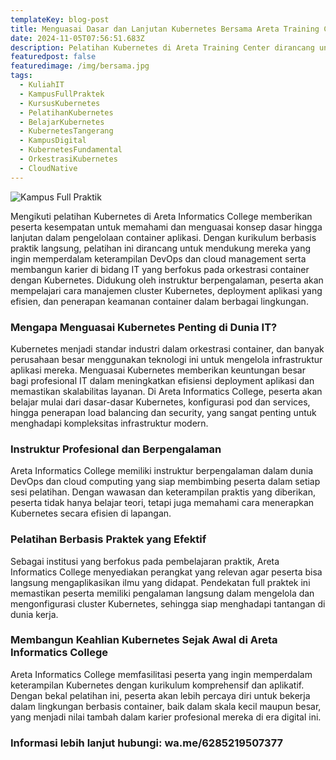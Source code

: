 ```yaml
---
templateKey: blog-post
title: Menguasai Dasar dan Lanjutan Kubernetes Bersama Areta Training Center
date: 2024-11-05T07:56:51.683Z
description: Pelatihan Kubernetes di Areta Training Center dirancang untuk membantu peserta menguasai dasar hingga lanjutan orkestrasi aplikasi di cloud. Dapatkan keterampilan praktis dalam manajemen container dan tingkatkan peluang karier di dunia DevOps dan IT!
featuredpost: false
featuredimage: /img/bersama.jpg
tags:
  - KuliahIT
  - KampusFullPraktek
  - KursusKubernetes
  - PelatihanKubernetes
  - BelajarKubernetes
  - KubernetesTangerang
  - KampusDigital
  - KubernetesFundamental
  - OrkestrasiKubernetes
  - CloudNative
---
```


![Kampus Full Praktik](/img/bersama.jpg "Kampus Full Praktik")

Mengikuti pelatihan Kubernetes di Areta Informatics College memberikan peserta kesempatan untuk memahami dan menguasai konsep dasar hingga lanjutan dalam pengelolaan container aplikasi. Dengan kurikulum berbasis praktik langsung, pelatihan ini dirancang untuk mendukung mereka yang ingin memperdalam keterampilan DevOps dan cloud management serta membangun karier di bidang IT yang berfokus pada orkestrasi container dengan Kubernetes. Didukung oleh instruktur berpengalaman, peserta akan mempelajari cara manajemen cluster Kubernetes, deployment aplikasi yang efisien, dan penerapan keamanan container dalam berbagai lingkungan.

### Mengapa Menguasai Kubernetes Penting di Dunia IT?
Kubernetes menjadi standar industri dalam orkestrasi container, dan banyak perusahaan besar menggunakan teknologi ini untuk mengelola infrastruktur aplikasi mereka. Menguasai Kubernetes memberikan keuntungan besar bagi profesional IT dalam meningkatkan efisiensi deployment aplikasi dan memastikan skalabilitas layanan. Di Areta Informatics College, peserta akan belajar mulai dari dasar-dasar Kubernetes, konfigurasi pod dan services, hingga penerapan load balancing dan security, yang sangat penting untuk menghadapi kompleksitas infrastruktur modern.

### Instruktur Profesional dan Berpengalaman
Areta Informatics College memiliki instruktur berpengalaman dalam dunia DevOps dan cloud computing yang siap membimbing peserta dalam setiap sesi pelatihan. Dengan wawasan dan keterampilan praktis yang diberikan, peserta tidak hanya belajar teori, tetapi juga memahami cara menerapkan Kubernetes secara efisien di lapangan.

### Pelatihan Berbasis Praktek yang Efektif
Sebagai institusi yang berfokus pada pembelajaran praktik, Areta Informatics College menyediakan perangkat yang relevan agar peserta bisa langsung mengaplikasikan ilmu yang didapat. Pendekatan full praktek ini memastikan peserta memiliki pengalaman langsung dalam mengelola dan mengonfigurasi cluster Kubernetes, sehingga siap menghadapi tantangan di dunia kerja.

### Membangun Keahlian Kubernetes Sejak Awal di Areta Informatics College
Areta Informatics College memfasilitasi peserta yang ingin memperdalam keterampilan Kubernetes dengan kurikulum komprehensif dan aplikatif. Dengan bekal pelatihan ini, peserta akan lebih percaya diri untuk bekerja dalam lingkungan berbasis container, baik dalam skala kecil maupun besar, yang menjadi nilai tambah dalam karier profesional mereka di era digital ini.

### Informasi lebih lanjut hubungi: wa.me/6285219507377